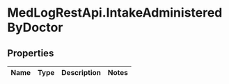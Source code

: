 # MedLogRestApi.IntakeAdministeredByDoctor

## Properties

Name | Type | Description | Notes
------------ | ------------- | ------------- | -------------


